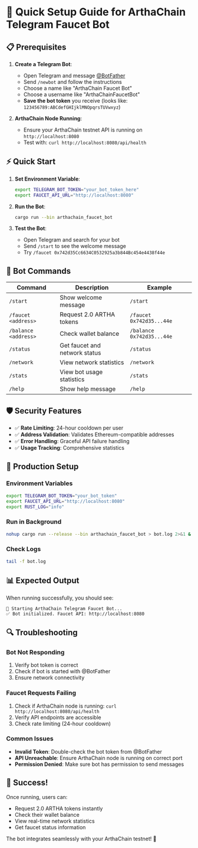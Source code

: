 # 🚀 Quick Setup Guide for ArthaChain Telegram Faucet Bot

## 📋 Prerequisites

1. **Create a Telegram Bot**:
   - Open Telegram and message [@BotFather](https://t.me/botfather)
   - Send `/newbot` and follow the instructions
   - Choose a name like "ArthaChain Faucet Bot"
   - Choose a username like "ArthaChainFaucetBot"
   - **Save the bot token** you receive (looks like: `123456789:ABCdefGHIjklMNOpqrsTUVwxyz`)

2. **ArthaChain Node Running**:
   - Ensure your ArthaChain testnet API is running on `http://localhost:8080`
   - Test with: `curl http://localhost:8080/api/health`

## ⚡ Quick Start

1. **Set Environment Variable**:
   ```bash
   export TELEGRAM_BOT_TOKEN="your_bot_token_here"
   export FAUCET_API_URL="http://localhost:8080"
   ```

2. **Run the Bot**:
   ```bash
   cargo run --bin arthachain_faucet_bot
   ```

3. **Test the Bot**:
   - Open Telegram and search for your bot
   - Send `/start` to see the welcome message
   - Try `/faucet 0x742d35Cc6634C0532925a3b844Bc454e4438f44e`

## 🎯 Bot Commands

| Command | Description | Example |
|---------|-------------|---------|
| `/start` | Show welcome message | `/start` |
| `/faucet <address>` | Request 2.0 ARTHA tokens | `/faucet 0x742d35...44e` |
| `/balance <address>` | Check wallet balance | `/balance 0x742d35...44e` |
| `/status` | Get faucet and network status | `/status` |
| `/network` | View network statistics | `/network` |
| `/stats` | View bot usage statistics | `/stats` |
| `/help` | Show help message | `/help` |

## 🛡️ Security Features

- ✅ **Rate Limiting**: 24-hour cooldown per user
- ✅ **Address Validation**: Validates Ethereum-compatible addresses
- ✅ **Error Handling**: Graceful API failure handling
- ✅ **Usage Tracking**: Comprehensive statistics

## 🔧 Production Setup

### Environment Variables
```bash
export TELEGRAM_BOT_TOKEN="your_bot_token"
export FAUCET_API_URL="http://localhost:8080"
export RUST_LOG="info"
```

### Run in Background
```bash
nohup cargo run --release --bin arthachain_faucet_bot > bot.log 2>&1 &
```

### Check Logs
```bash
tail -f bot.log
```

## 📊 Expected Output

When running successfully, you should see:
```
🚀 Starting ArthaChain Telegram Faucet Bot...
✅ Bot initialized. Faucet API: http://localhost:8080
```

## 🔍 Troubleshooting

### Bot Not Responding
1. Verify bot token is correct
2. Check if bot is started with @BotFather
3. Ensure network connectivity

### Faucet Requests Failing
1. Check if ArthaChain node is running: `curl http://localhost:8080/api/health`
2. Verify API endpoints are accessible
3. Check rate limiting (24-hour cooldown)

### Common Issues
- **Invalid Token**: Double-check the bot token from @BotFather
- **API Unreachable**: Ensure ArthaChain node is running on correct port
- **Permission Denied**: Make sure bot has permission to send messages

## 🎉 Success!

Once running, users can:
- Request 2.0 ARTHA tokens instantly
- Check their wallet balance
- View real-time network statistics
- Get faucet status information

The bot integrates seamlessly with your ArthaChain testnet! 🚀